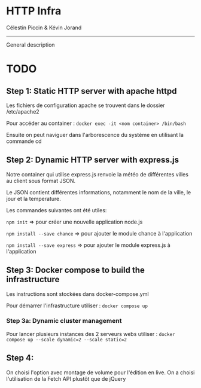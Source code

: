 HTTP Infra
==========

Célestin Piccin & Kévin Jorand

------------

General description

# TODO
## Step 1: Static HTTP server with apache httpd

Les fichiers de configuration apache se trouvent dans le dossier /etc/apache2

Pour accéder au container : ```docker exec -it <nom container> /bin/bash```

Ensuite on peut naviguer dans l'arborescence du système en utilisant la commande cd

## Step 2: Dynamic HTTP server with express.js

Notre container qui utilise express.js renvoie la météo de différentes villes au client sous format JSON.

Le JSON contient différentes informations, notamment le nom de la ville, le jour et la temperature.

Les commandes suivantes ont été utiles:

```npm init``` => pour créer une nouvelle application node.js

```npm install --save chance``` => pour ajouter le module chance à l'application

```npm install --save express``` => pour ajouter le module express.js à l'application

## Step 3: Docker compose to build the infrastructure

Les instructions sont stockées dans docker-compose.yml

Pour démarrer l'infrastructure utiliser : ```docker compose up```

### Step 3a: Dynamic cluster management

Pour lancer plusieurs instances des 2 serveurs webs utiliser : ```docker compose up --scale dynamic=2 --scale static=2```

## Step 4: 

On choisi l'option avec montage de volume pour l'édition en live. On a choisi l'utilisation de la Fetch API plustôt que de jQuery